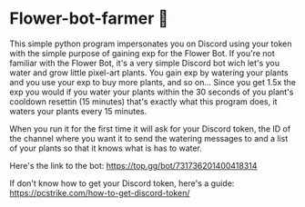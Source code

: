 # Flower-bot-farmer 🌺

This simple python program impersonates you on Discord using your token with the simple purpose of gaining exp for the 
Flower Bot. If you're not familiar with the Flower Bot, it's a very simple Discord bot wich let's you water and grow little pixel-art plants. You gain exp by 
watering your plants and you use your exp to buy more plants, and so on... Since you get 1.5x the exp you would if you water your plants within 
the 30 seconds of you plant's cooldown resettin (15 minutes) that's exactly what this program does, it waters your plants every 15 minutes.

When you run it for the first time it will ask for your Discord token, the ID of the channel where you want it to send the watering messages to and a 
list of your plants so that it knows what is has to water.

Here's the link to the bot: https://top.gg/bot/731736201400418314

If don't know how to get your Discord token, here's a guide: https://pcstrike.com/how-to-get-discord-token/
